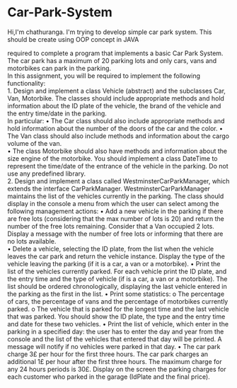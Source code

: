 
# Car-Park-System
Hi,I'm chathuranga. I'm trying to develop simple car park system. 
This should be create using OOP concept in JAVA

required	to	complete	a	program	that	implements	a	basic	Car	Park	System.	The	car	park	has	a	maximum	of	20	parking	lots	and	only	cars,	vans	and	motorbikes	can	park	in	the	parking.	
	In	this	assignment,	you	will	be	required	to	implement	the	following	functionality:	
	1.	Design	and	implement	a	class	Vehicle	(abstract)	and	the	subclasses	Car,	Van,	Motorbike.	The	classes	should	include	appropriate	methods	and	hold	information	about	the	ID	plate	of	the	vehicle,	the	brand	of	the	vehicle	and	the	entry	time/date	in	the	parking.	
	In	particular:	• The	Car	class	should	also	include	appropriate	methods	and	hold	information	about	the	number	of	the	doors	of	the	car	and	the	color.		• The	Van	class	should	also	include	methods	and	information	about	the	cargo	volume	of	the	van.		
• The	class	Motorbike	should	also	have	methods	and	information	about	the	size	engine	of	the	motorbike.			You	should	implement	a	class	DateTime	to	represent	the	time/date	of	the	entrance	of	the	vehicle	in	the	parking.		Do	not	use	any	predefined	library.	
	2.	Design	and	implement	a	class	called	WestminsterCarParkManager,	which	extends	the	interface	CarParkManager.	WestminsterCarParkManager	maintains	the	list	of	the	vehicles	currently	in	the	parking.		The	class	should	display	in	the	console	a	menu	from	which	the	user	can	select	among	the	following	management	actions:		• Add	a	new	vehicle	in	the	parking	if	there	are	free	lots	(considering	that	the	max	number	of	lots	is	20)	and	return	the	number	of	the	free	lots	remaining.	Consider	that	a	Van	occupied	2	lots.		Display	a	message	with	the	number	of	free	lots	or	informing	that	there	are	no	lots	available.	
	• Delete	a	vehicle,	selecting	the	ID	plate,	from	the	list	when	the	vehicle	leaves	the	car	park	and	return	the	vehicle	instance.	Display	the	type	of	the	vehicle	leaving	the	parking	(if	it	is	a	car,	a	van	or	a	motorbike).			• Print	the	list	of	the	vehicles	currently	parked.	For	each	vehicle	print	the	ID	plate,	and	the	entry	time	and	the	type	of	vehicle	(if	is	a	car,	a	van	or	a	motorbike).	The	list	should	be	ordered	chronologically,	displaying	the	last	vehicle	entered	in	the	parking	as	the	first	in	the	list.		• Print	some	statistics:		o The	percentage	of	cars,	the	percentage	of	vans	and	the	percentage	of	motorbikes	currently	parked.			o The	vehicle	that	is	parked	for	the	longest	time	and	the	last	vehicle	that	was	parked.	You	should	show	the	ID	plate,	the	type	and	the	entry	time	and	date	for	these	two	vehicles.			• Print	the	list	of	vehicle,	which	enter	in	the	parking	in	a	specified	day:	the	user	has	to	enter	the	day	and	year	from	the	console	and	the	list	of	the	vehicles	that	entered	that	day	will	be	printed.	A	message	will	notify	if	no	vehicles	were	parked	in	that	day.		• The	car	park	charge	3£	per	hour	for	the	first	three	hours.	The	car	park	charges	an	additional	1£	per	hour	after	the	first	three	hours.	The	maximum	charge	for	any	24	hours	periods	is	30£.	Display	on	the	screen	the	parking	charges	for	each	customer who	parked	in	the	garage		(IdPlate	and	the	final price).
